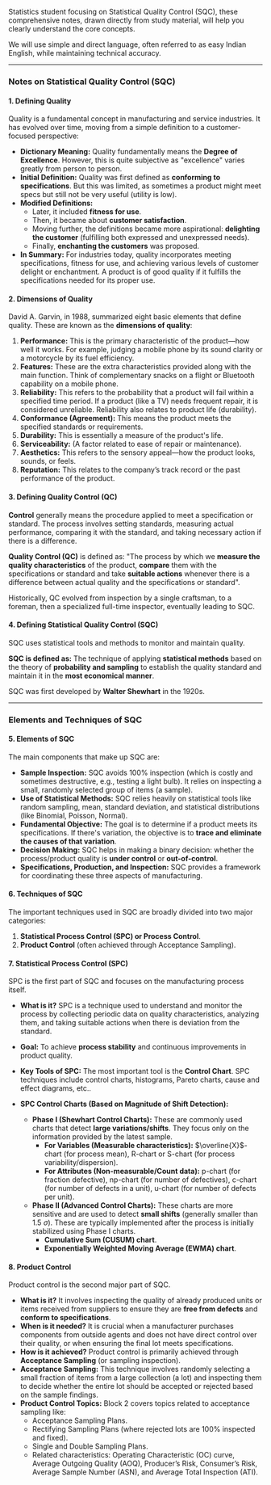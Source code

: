 Statistics student focusing on Statistical Quality Control (SQC), these comprehensive notes, drawn directly from study material, 
will help you clearly understand the core concepts. 

We will use simple and direct language, often referred to as easy Indian English, while maintaining technical accuracy.

***

### Notes on Statistical Quality Control (SQC)

#### 1. Defining Quality

Quality is a fundamental concept in manufacturing and service industries. It has evolved over time, moving from a simple definition to a customer-focused perspective:

*   **Dictionary Meaning:** Quality fundamentally means the **Degree of Excellence**. However, this is quite subjective as "excellence" varies greatly from person to person.
*   **Initial Definition:** Quality was first defined as **conforming to specifications**. But this was limited, as sometimes a product might meet specs but still not be very useful (utility is low).
*   **Modified Definitions:**
    *   Later, it included **fitness for use**.
    *   Then, it became about **customer satisfaction**.
    *   Moving further, the definitions became more aspirational: **delighting the customer** (fulfilling both expressed and unexpressed needs).
    *   Finally, **enchanting the customers** was proposed.
*   **In Summary:** For industries today, quality incorporates meeting specifications, fitness for use, and achieving various levels of customer delight or enchantment. A product is of good quality if it fulfills the specifications needed for its proper use.

#### 2. Dimensions of Quality

David A. Garvin, in 1988, summarized eight basic elements that define quality. These are known as the **dimensions of quality**:

1.  **Performance:** This is the primary characteristic of the product—how well it works. For example, judging a mobile phone by its sound clarity or a motorcycle by its fuel efficiency.
2.  **Features:** These are the extra characteristics provided along with the main function. Think of complementary snacks on a flight or Bluetooth capability on a mobile phone.
3.  **Reliability:** This refers to the probability that a product will fail within a specified time period. If a product (like a TV) needs frequent repair, it is considered unreliable. Reliability also relates to product life (durability).
4.  **Conformance (Agreement):** This means the product meets the specified standards or requirements.
5.  **Durability:** This is essentially a measure of the product's life.
6.  **Serviceability:** (A factor related to ease of repair or maintenance).
7.  **Aesthetics:** This refers to the sensory appeal—how the product looks, sounds, or feels.
8.  **Reputation:** This relates to the company’s track record or the past performance of the product.

#### 3. Defining Quality Control (QC)

**Control** generally means the procedure applied to meet a specification or standard. The process involves setting standards, measuring actual performance, comparing it with the standard, and taking necessary action if there is a difference.

**Quality Control (QC)** is defined as:
"The process by which we **measure the quality characteristics** of the product, **compare** them with the specifications or standard and take **suitable actions** whenever there is a difference between actual quality and the specifications or standard".

Historically, QC evolved from inspection by a single craftsman, to a foreman, then a specialized full-time inspector, eventually leading to SQC.

#### 4. Defining Statistical Quality Control (SQC)

SQC uses statistical tools and methods to monitor and maintain quality.

**SQC is defined as:**
The technique of applying **statistical methods** based on the theory of **probability and sampling** to establish the quality standard and maintain it in the **most economical manner**.

SQC was first developed by **Walter Shewhart** in the 1920s.

***

### Elements and Techniques of SQC

#### 5. Elements of SQC

The main components that make up SQC are:

*   **Sample Inspection:** SQC avoids 100% inspection (which is costly and sometimes destructive, e.g., testing a light bulb). It relies on inspecting a small, randomly selected group of items (a sample).
*   **Use of Statistical Methods:** SQC relies heavily on statistical tools like random sampling, mean, standard deviation, and statistical distributions (like Binomial, Poisson, Normal).
*   **Fundamental Objective:** The goal is to determine if a product meets its specifications. If there's variation, the objective is to **trace and eliminate the causes of that variation**.
*   **Decision Making:** SQC helps in making a binary decision: whether the process/product quality is **under control** or **out-of-control**.
*   **Specifications, Production, and Inspection:** SQC provides a framework for coordinating these three aspects of manufacturing.

#### 6. Techniques of SQC

The important techniques used in SQC are broadly divided into two major categories:

1.  **Statistical Process Control (SPC) or Process Control**.
2.  **Product Control** (often achieved through Acceptance Sampling).

#### 7. Statistical Process Control (SPC)

SPC is the first part of SQC and focuses on the manufacturing process itself.

*   **What is it?** SPC is a technique used to understand and monitor the process by collecting periodic data on quality characteristics, analyzing them, and taking suitable actions when there is deviation from the standard.
*   **Goal:** To achieve **process stability** and continuous improvements in product quality.
*   **Key Tools of SPC:** The most important tool is the **Control Chart**. SPC techniques include control charts, histograms, Pareto charts, cause and effect diagrams, etc..

*   **SPC Control Charts (Based on Magnitude of Shift Detection):**
    *   **Phase I (Shewhart Control Charts):** These are commonly used charts that detect **large variations/shifts**. They focus only on the information provided by the latest sample.
        *   **For Variables (Measurable characteristics):** $\overline{X}$-chart (for process mean), R-chart or S-chart (for process variability/dispersion).
        *   **For Attributes (Non-measurable/Count data):** p-chart (for fraction defective), np-chart (for number of defectives), c-chart (for number of defects in a unit), u-chart (for number of defects per unit).
    *   **Phase II (Advanced Control Charts):** These charts are more sensitive and are used to detect **small shifts** (generally smaller than 1.5 $\sigma$). These are typically implemented after the process is initially stabilized using Phase I charts.
        *   **Cumulative Sum (CUSUM) chart**.
        *   **Exponentially Weighted Moving Average (EWMA) chart**.

#### 8. Product Control

Product control is the second major part of SQC.

*   **What is it?** It involves inspecting the quality of already produced units or items received from suppliers to ensure they are **free from defects** and **conform to specifications**.
*   **When is it needed?** It is crucial when a manufacturer purchases components from outside agents and does not have direct control over their quality, or when ensuring the final lot meets specifications.
*   **How is it achieved?** Product control is primarily achieved through **Acceptance Sampling** (or sampling inspection).
*   **Acceptance Sampling:** This technique involves randomly selecting a small fraction of items from a large collection (a lot) and inspecting them to decide whether the entire lot should be accepted or rejected based on the sample findings.
*   **Product Control Topics:** Block 2 covers topics related to acceptance sampling like:
    *   Acceptance Sampling Plans.
    *   Rectifying Sampling Plans (where rejected lots are 100% inspected and fixed).
    *   Single and Double Sampling Plans.
    *   Related characteristics: Operating Characteristic (OC) curve,
        Average Outgoing Quality (AOQ), Producer’s Risk, Consumer’s Risk, Average Sample Number (ASN), and Average Total Inspection (ATI).
      
